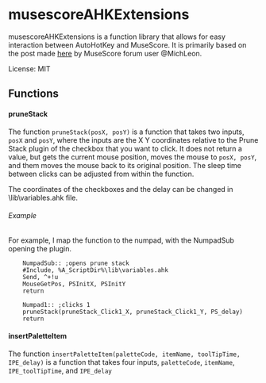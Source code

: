 # musescoreAHKExtensions

musescoreAHKExtensions is a function library that allows for easy interaction between AutoHotKey and MuseScore.  It is primarily based on the post made [here](https://musescore.org/en/node/303798) by MuseScore forum user @MichLeon.

License: MIT

## Functions
#### pruneStack
The function `pruneStack(posX, posY)` is a function that takes two inputs, `posX` and `posY`, where the inputs are the X Y coordinates relative to the Prune Stack plugin of the checkbox that you want to click.  It does not return a value, but gets the current mouse position, moves the mouse to `posX, posY`, and them moves the mouse back to its original position.  The sleep time between clicks can be adjusted from within the function.

The coordinates of the checkboxes and the delay can be changed in \lib\variables.ahk file.
###### Example
For example, I map the function to the numpad, with the NumpadSub opening the plugin.

```autohotkey
    NumpadSub:: ;opens prune stack
    #Include, %A_ScriptDir%\lib\variables.ahk
    Send, ^+!u
    MouseGetPos, PSInitX, PSInitY
    return
    
    Numpad1:: ;clicks 1
    pruneStack(pruneStack_Click1_X, pruneStack_Click1_Y, PS_delay)
    return
```

#### insertPaletteItem
The function `insertPaletteItem(paletteCode, itemName, toolTipTime, IPE_delay)` is a function that takes four inputs, `paletteCode`, `itemName`, `IPE_toolTipTime`, and `IPE_delay`